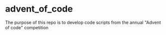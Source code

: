 # advent_of_code
The purpose of this repo is to develop code scripts from the annual "Advent of code" competition 
